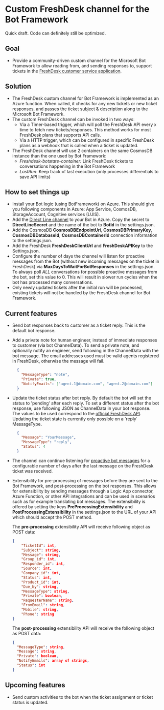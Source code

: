 # Custom FreshDesk channel for the Bot Framework
Quick draft. Code can definitely still be optimized. 

## Goal
- Provide a community-driven custom channel for the Microsoft Bot Framework to allow reading from, and sending responses to, support tickets in the [FreshDesk customer service application](https://freshdesk.com/). 

## Solution
- The FreshDesk custom channel for Bot Framework is implemented as an Azure function. When called, it checks for any new tickets or new ticket responses, and passes the ticket subject & description along to the Microsoft Bot Framework. 
- The custom FreshDesk channel can be invoked in two ways: 
  - Via a Timer-based trigger, which will poll the FreshDesk API every x time to fetch new tickets/responses. This method works for most FreshDesk plans that supports API calls. 
  - Via a HTTP trigger, which can be configured in specific FreshDesk plans as a webhook that is called when a ticket is updated. 
- The FreshDesk channel will use 2 containers on the same CosmosDB instance than the one used by Bot Framework:
  - *Freshdesk-botstate-container:* Link FreshDesk tickets to conversations happening in the Bot Framework
  - *LastRun*: Keep track of last execution (only processes differentials to save API limits)

## How to set things up
- Install your Bot logic (using BotFramework) on Azure. This should give you following components in Azure: App Service, CosmosDB, StorageAccount, Cognitive services (LUIS). 
- Add the [Direct Line channel](https://docs.microsoft.com/en-us/azure/bot-service/bot-service-channel-connect-directline?view=azure-bot-service-4.0) to your Bot in Azure. Copy the secret to **DirectLineSecret** and the name of the bot to **BotId** in the settings.json. 
- Add the CosmosDB **CosmosDBEndpointUri**, **CosmosDBPrimaryKey**, **CosmosDBDatabaseId**, **CosmosDBContainerId** connection information to the settings.json.  
- Add the FreshDesk **FreshDeskClientUrl** and **FreshDeskAPIKey** to the Settings.json.
- Configure the number of days the channel will listen for proactive messages from the Bot (without new incoming messages on the ticket in FreshDesk) via **MaxDaysToWaitForBotResponses** in the settings.json. To always poll *ALL* conversations for possible proactive messages from the bot, set this value to 0. This will result in slower run cycles when the bot has processed many conversations.
- Only newly updated tickets after the initial run will be processed, existing tickets will not be handled by the FreshDesk channel for Bot Framework. 

## Current features
- Send bot responses back to customer as a ticket reply. This is the default bot response.
- Add a private note for human engineer, instead of immediate responses to customer (via bot ChannelData).
  To send a private note, and optionally notify an engineer, send following in the ChannelData with the bot message. The email addresses used must be valid agents registered in FreshDesk, otherwise the message will fail.
  ```json
    {
      "MessageType": "note",
      "Private": true,
      "NotifyEmails": ["agent.1@domain.com", "agent.2@domain.com"]
    }
  ```  
- Update the ticket status after bot reply. By default the bot will set the status to 'pending' after each reply. 
  To set a different status after the bot response, use following JSON as ChannelData in your bot response. The values to be used correspond to the [official FreshDesk API](https://developers.freshdesk.com/api/#update_ticket). 
  Updating the ticket state is currently only possible on a 'reply' MessageType. 
  ```json
    {
      "Message": "YourMessage",
      "MessageType": "reply",
      "Status": 4
    }
  ```  
- The channel can continue listening for [proactive bot messages](https://docs.microsoft.com/en-us/azure/bot-service/bot-builder-howto-proactive-message) for a configurable number of days after the last message on the FreshDesk ticket was received.
- Extensibility for pre-processing of messages before they are sent to the Bot Framework, and post-processing on the bot responses. This allows for extensibility by sending messages through a Logic App connector, Azure Function, or other API integrations and can be used in scenarios such as for example translating bot messages. 
  The extensibility is offered by setting the keys **PreProcessingExtensibility** and **PostProcessingExtensibility** in the settings.json to the URL of your API which should accept the POST method. 
  
  The **pre-processing** extensibility API will receive following object as POST data: 
    ```json
  {
        "TicketId": int,
        "Subject": string,
        "Message": string,
        "Group_id": int,
        "Responder_id": int,
        "Source": int,
        "Company_id": int,
        "Status": int,
        "Product_id": int,
        "Due_by": string,
        "MessageType": string,
        "Private": boolean,
        "RequesterName": string,
        "FromEmail": string,
        "Mobile": string,
        "Phone": string
  }
  ```

  The **post-processing** extensibility API will receive the following object as POST data:
  ```json
  {
    "MessageType": string,
    "Message": string,
    "Private": boolean,
    "NotifyEmails": array of strings,
    "Status": int
  }
  ```

## Upcoming features
- Send custom activities to the bot when the ticket assignment or ticket status is updated.

